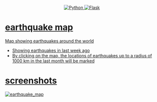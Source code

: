 <p align="center">
<a href="python.org"><img src="https://img.shields.io/badge/python-%2314354c.svg?logo=python&logoColor=white&style=flat" alt="Python"/</a>
<a href="python.org"><img src="https://img.shields.io/badge/flask-%23000000.svg?logo=flask&logoColor=white&style=flat" alt="Flask"/</a>
</p>

# earthquake map
Map showing earthquakes around the world
 
 - Showing earthquakes in last week ago
 - By clicking on the map, the locations of earthquakes up to a radius of 1000 km in the last month will be marked

 
# screenshots
![earthquake_map](https://user-images.githubusercontent.com/43720262/181828415-e0d9e393-7933-4055-8af4-ab4a96581dfd.png)
 

